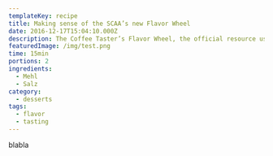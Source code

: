 ```yaml
---
templateKey: recipe
title: Making sense of the SCAA’s new Flavor Wheel
date: 2016-12-17T15:04:10.000Z
description: The Coffee Taster’s Flavor Wheel, the official resource used by coffee tasters, has been revised for the first time this year.
featuredImage: /img/test.png
time: 15min
portions: 2
ingredients:
  - Mehl
  - Salz
category:
  - desserts
tags:
  - flavor
  - tasting
---
```


blabla
